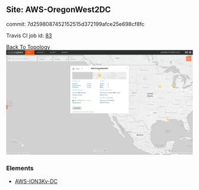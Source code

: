 ## Site: AWS-OregonWest2DC

commit: 7d2598087452152515d372199afce25e698cf8fc

Travis CI job id: [83](https://travis-ci.com/ebob9/travis-sandbox/builds/148074604)

[Back To Topology](../README.md)
<img alt="Site Card" src="site-info.png?raw=1" width="1110">

### Elements
<ul>
<li>
<A href="AWS-ION3Kv-DC/README.md">AWS-ION3Kv-DC</A>
</li>
</ul>
